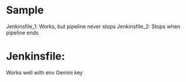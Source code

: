 # Sample
Jenkinsfile_1: Works, but pipeline never stops 
Jenkinsfile_2: Stops when pipeline ends 

# Jenkinsfile: 
Works well with env Gemini key
